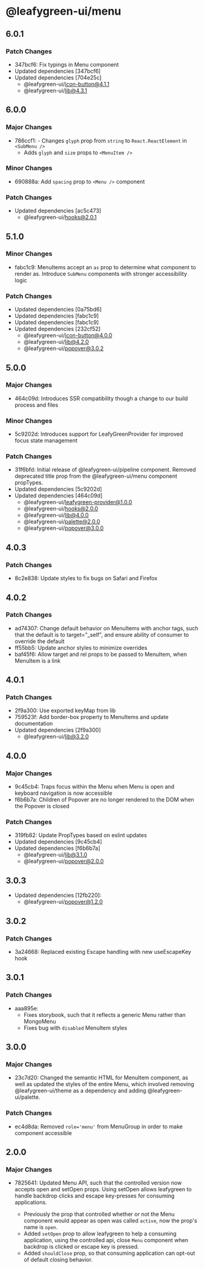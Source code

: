 # @leafygreen-ui/menu

## 6.0.1

### Patch Changes

- 347bcf6: Fix typings in Menu component
- Updated dependencies [347bcf6]
- Updated dependencies [704e25c]
  - @leafygreen-ui/icon-button@4.1.1
  - @leafygreen-ui/lib@4.3.1

## 6.0.0

### Major Changes

- 786ccf1: - Changes `glyph` prop from `string` to `React.ReactElement` in `<SubMenu />`
  - Adds `glyph` and `size` props to `<MenuItem />`

### Minor Changes

- 690888a: Add `spacing` prop to `<Menu />` component

### Patch Changes

- Updated dependencies [ac5c473]
  - @leafygreen-ui/hooks@2.0.1

## 5.1.0

### Minor Changes

- fabc1c9: MenuItems accept an `as` prop to determine what component to render as. Introduce `SubMenu` components with stronger accessibility logic

### Patch Changes

- Updated dependencies [0a75bd6]
- Updated dependencies [fabc1c9]
- Updated dependencies [fabc1c9]
- Updated dependencies [232cf52]
  - @leafygreen-ui/icon-button@4.0.0
  - @leafygreen-ui/lib@4.2.0
  - @leafygreen-ui/popover@3.0.2

## 5.0.0

### Major Changes

- 464c09d: Introduces SSR compatibility though a change to our build process and files

### Minor Changes

- 5c9202d: Introduces support for LeafyGreenProvider for improved focus state management

### Patch Changes

- 31f6bfd: Initial release of @leafygreen-ui/pipeline component. Removed deprecated title prop from the @leafygreen-ui/menu component propTypes.
- Updated dependencies [5c9202d]
- Updated dependencies [464c09d]
  - @leafygreen-ui/leafygreen-provider@1.0.0
  - @leafygreen-ui/hooks@2.0.0
  - @leafygreen-ui/lib@4.0.0
  - @leafygreen-ui/palette@2.0.0
  - @leafygreen-ui/popover@3.0.0

## 4.0.3

### Patch Changes

- 8c2e838: Update styles to fix bugs on Safari and Firefox

## 4.0.2

### Patch Changes

- ad74307: Change default behavior on MenuItems with anchor tags, such that the default is to target="\_self", and ensure ability of consumer to override the default
- ff55bb5: Update anchor styles to minimize overrides
- baf45f6: Allow target and rel props to be passed to MenuItem, when MenuItem is a link

## 4.0.1

### Patch Changes

- 2f9a300: Use exported keyMap from lib
- 759523f: Add border-box property to MenuItems and update documentation
- Updated dependencies [2f9a300]
  - @leafygreen-ui/lib@3.2.0

## 4.0.0

### Major Changes

- 9c45cb4: Traps focus within the Menu when Menu is open and keyboard navigation is now accessible
- f6b6b7a: Children of Popover are no longer rendered to the DOM when the Popover is closed

### Patch Changes

- 319fb82: Update PropTypes based on eslint updates
- Updated dependencies [9c45cb4]
- Updated dependencies [f6b6b7a]
  - @leafygreen-ui/lib@3.1.0
  - @leafygreen-ui/popover@2.0.0

## 3.0.3

- Updated dependencies [12fb220]:
  - @leafygreen-ui/popover@1.2.0

## 3.0.2

### Patch Changes

- 3a24668: Replaced existing Escape handling with new useEscapeKey hook

## 3.0.1

### Patch Changes

- aaa895e:
  - Fixes storybook, such that it reflects a generic Menu rather than MongoMenu
  - Fixes bug with `disabled` MenuItem styles

## 3.0.0

### Major Changes

- 23c7d20: Changed the semantic HTML for MenuItem component, as well as updated the styles of the entire Menu, which involved removing @leafygreen-ui/theme as a dependency and adding @leafygreen-ui/palette.

### Patch Changes

- ec4d8da: Removed `role='menu'` from MenuGroup in order to make component accessible

## 2.0.0

### Major Changes

- 7825641: Updated Menu API, such that the controlled version now accepts open and setOpen props. Using setOpen allows leafygreen to handle backdrop clicks and escape key-presses for consuming applications.

  - Previously the prop that controlled whether or not the Menu component would appear as open was called `active`, now the prop's name is `open`.
  - Added `setOpen` prop to allow leafygreen to help a consuming application, using the controlled api, close `Menu` component when backdrop is clicked or escape key is pressed.
  - Added `shouldClose` prop, so that consuming application can opt-out of default closing behavior.
